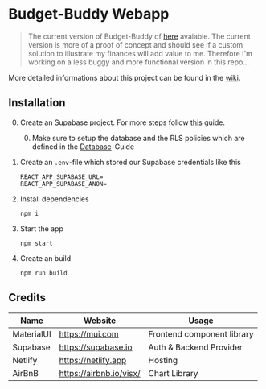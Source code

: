 # Budget-Buddy Webapp

> The current version of Budget-Buddy of [here](https://budget-buddy.de) avaiable.
> The current version is more of a proof of concept and should see if a custom solution to illustrate my finances will add value to me.
> Therefore I'm working on a less buggy and more functional version in this repo...

More detailed informations about this project can be found in the [wiki](https://github.com/BudgetBuddyDE/Webapp/wiki).

## Installation

0. Create an Supabase project. For more steps follow [this](https://supabase.com/docs/guides/examples) guide.

   0. Make sure to setup the database and the RLS policies which are defined in the [Database](https://github.com/BudgetBuddyDE/Webapp/wiki/Database.md)-Guide

1. Create an `.env`-file which stored our Supabase credentials like this
   ```
   REACT_APP_SUPABASE_URL=
   REACT_APP_SUPABASE_ANON=
   ```
2. Install dependencies

   ```shell
   npm i
   ```

3. Start the app

   ```shell
   npm start
   ```

4. Create an build

   ```shell
   npm run build
   ```

## Credits

| Name       | Website                 | Usage                      |
| ---------- | ----------------------- | -------------------------- |
| MaterialUI | https://mui.com         | Frontend component library |
| Supabase   | https://supabase.io     | Auth & Backend Provider    |
| Netlify    | https://netlify.app     | Hosting                    |
| AirBnB     | https://airbnb.io/visx/ | Chart Library              |
